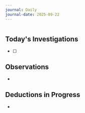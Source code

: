 ```yaml
---
journal: Daily
journal-date: 2025-09-22
---
```


```calendar-nav
```

## Today's Investigations
- [ ]

## Observations
- 

## Deductions in Progress
- 